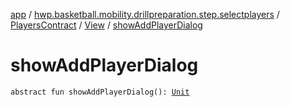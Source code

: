 [app](../../../index.md) / [hwp.basketball.mobility.drillpreparation.step.selectplayers](../../index.md) / [PlayersContract](../index.md) / [View](index.md) / [showAddPlayerDialog](.)

# showAddPlayerDialog

`abstract fun showAddPlayerDialog(): `[`Unit`](https://kotlinlang.org/api/latest/jvm/stdlib/kotlin/-unit/index.html)